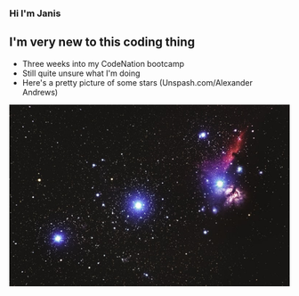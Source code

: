 ### Hi I'm Janis

## I'm very new to this coding thing

- Three weeks into my CodeNation bootcamp
- Still quite unsure what I'm doing
- Here's a pretty picture of some stars (Unspash.com/Alexander Andrews) 

![Stars](https://github.com/JanisMc/JanisMc/blob/main/img/Stars.jpg)

